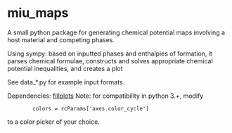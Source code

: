 # miu_maps

A small python package for generating chemical potential maps involving a host material and competing phases. 

Using sympy: based on inputted phases and enthalpies of formation, it parses chemical formulae, constructs and solves appropriate chemical potential inequalities, and creates a plot

See data_*.py for example input formats.

Dependencies: [fillplots](https://github.com/tkf/fillplots)
Note: for compatibility in python 3.+, modify 
~~~~
        colors = rcParams['axes.color_cycle']
~~~~

to a color picker of your choice.
